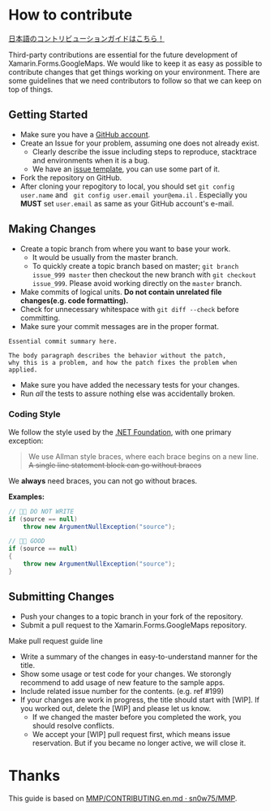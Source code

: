 # How to contribute

[日本語のコントリビューションガイドはこちら！](CONTRIBUTING-ja.md)

Third-party contributions are essential for the future development of Xamarin.Forms.GoogleMaps.
We would like to keep it as easy as possible to contribute changes that get things working
on your environment. There are some guidelines that we need contributors to follow
so that we can keep on top of things.

## Getting Started

* Make sure you have a [GitHub account](https://github.com/signup/free).
* Create an Issue for your problem, assuming one does not already exist.
  * Clearly describe the issue including steps to reproduce, stacktrace and environments when it is a bug.
  * We have an [issue template](ISSUE_TEMPLATE.md), you can use some part of it.
* Fork the repository on GitHub.
* After cloning your repogitory to local, you should set ``git config user.name`` and `` git config user.email your@ema.il`` . Especially you **MUST** set ``user.email`` as same as your GitHub account's e-mail.

## Making Changes

* Create a topic branch from where you want to base your work.
  * It would be usually from the master branch.
  * To quickly create a topic branch based on master; `git branch
    issue_999 master` then checkout the new branch with `git
    checkout issue_999`. Please avoid working directly on the
    `master` branch.
* Make commits of logical units. **Do not contain unrelated file changes(e.g. code formatting).**
* Check for unnecessary whitespace with `git diff --check` before committing.
* Make sure your commit messages are in the proper format.

````
Essential commit summary here.

The body paragraph describes the behavior without the patch,
why this is a problem, and how the patch fixes the problem when applied.
````

* Make sure you have added the necessary tests for your changes.
* Run _all_ the tests to assure nothing else was accidentally broken.

### Coding Style

We follow the style used by the [.NET Foundation](https://github.com/dotnet/corefx/blob/master/Documentation/coding-guidelines/coding-style.md), with one primary exception:

> We use Allman style braces, where each brace begins on a new line. ~~A single line statement block can go without braces~~

We **always** need braces, you can not go without braces.

**Examples:**

```csharp
// 👎🏽 DO NOT WRITE
if (source == null) 
    throw new ArgumentNullException("source");

// 👍🏽 GOOD
if (source == null)
{
    throw new ArgumentNullException("source");
}
```

## Submitting Changes

* Push your changes to a topic branch in your fork of the repository.
* Submit a pull request to the Xamarin.Forms.GoogleMaps repository.

Make pull request guide line

* Write a summary of the changes in easy-to-understand manner for the title.
* Show some usage or test code for your changes. We storongly recommend to add usage of new feature to the sample apps.
* Include related issue number for the contents. (e.g. ref #199)
* If your changes are work in progress, the title should start with [WIP]. If you worked out, delete the [WIP] and please let us know.
  * If we changed the master before you completed the work, you should resolve conflicts.
  * We accept your [WIP] pull request first, which means issue reservation. But if you became no longer active, we will close it.

# Thanks

This guide is based on [MMP/CONTRIBUTING.en.md · sn0w75/MMP](https://github.com/sn0w75/MMP/blob/master/CONTRIBUTING.en.md).
